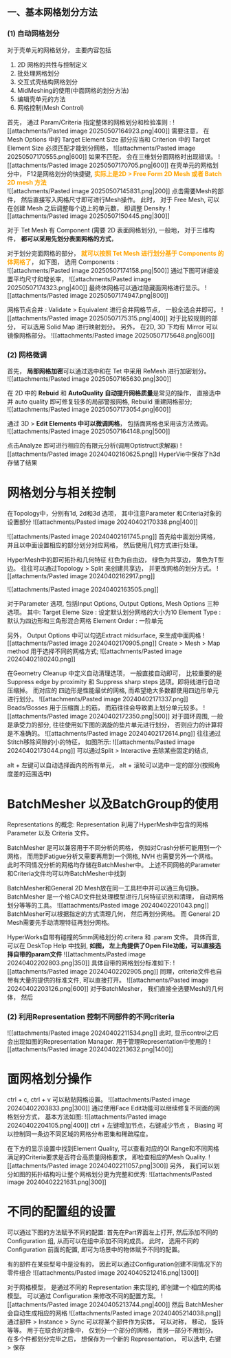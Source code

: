 ## 一、基本网格划分方法
### (1) 自动网格划分 
对于壳单元的网格划分， 主要内容包括
1. 2D 网格的共性与控制定义  
2. 批处理网格划分
3. 交互式壳结构网格划分
4. MidMeshing的使用(中面网格的划分方法)
5. 编辑壳单元的方法
6. 网格控制(Mesh Control) 

首先， 通过 Param/Criteria 指定整体的网格划分和检验准则 :
![[attachments/Pasted image 20250507164923.png|400]]
需要注意， 在 Mesh Options 中的 Target Element Size 部分应当和 Criterion 中的 Target Element Size 必须匹配才能划分网格，
![[attachments/Pasted image 20250507170555.png|600]]
如果不匹配， 会在三维划分面网格时出现错误。 
![[attachments/Pasted image 20250507170705.png|600]]
在壳单元的网格划分中， F12是网格划分的快捷键, <b><mark style="background: transparent; color: orange">实际上是2D > Free Form  2D Mesh 或者 Batch 2D mesh 方法 </mark></b>  
![[attachments/Pasted image 20250507145831.png|200]]
点击需要Mesh的部件， 然后直接写入网格尺寸即可进行Mesh操作。 
此时， 对于 Free Mesh, 可以在创建 Mesh 之后调整每个边上的单元数， 即调整  Density. 
![[attachments/Pasted image 20250507150445.png|300]]

对于 Tet Mesh 有 Component (需要 2D 表面网格划分),   一般地， 对于三维构件， **都可以采用先划分表面网格的方式**，

对于划分完面网格的部分， <b><mark style="background: transparent; color: orange"></mark></b><b><mark style="background: transparent; color: orange">就可以按照 Tet Mesh 进行划分基于 Components 的体网格了</mark></b>， 如下图， 选用 Components :  
![[attachments/Pasted image 20250507174158.png|500]] 
通过下图可详细设置平均尺寸和增长率， 
![[attachments/Pasted image 20250507174323.png|400]]
最终体网格可以通过隐藏面网格进行显示。 
![[attachments/Pasted image 20250507174947.png|800]]

网格节点合并 :  Validate > Equivalent  进行合并网格节点， 一般全选合并即可。 
![[attachments/Pasted image 20250507175315.png|400]]
对于比较规则的部分， 可以选用 Solid Map 进行映射划分。 另外， 在2D, 3D 下均有 Mirror 可以镜像网格部分。 
![[attachments/Pasted image 20250507175648.png|600]]

### (2) 网格微调
首先， **局部网格加密**可以通过选中和在  Tet 中采用 ReMesh 进行加密划分。  
![[attachments/Pasted image 20250507165630.png|300]]

在 2D 中的 **Rebuid**  和 **AutoQuality 自动提升网格质量**是常见的操作， 直接选中并 auto quality 即可修复较多的局部警报网格, Rebuild 重建网格部分;  
![[attachments/Pasted image 20250507173054.png|600]]


通过 3D > **Edit Elements  中可以微调网格**， 包括面网格也采用该方法微调。   
![[attachments/Pasted image 20250507164148.png|500]]

点击Analyze 即可进行相应的有限元分析(调用Optistruct求解器)
![[attachments/Pasted image 20240402160625.png]]
HyperVie中保存了h3d存储了结果

# 网格划分与相关控制
在Topology中，分别有1d, 2d和3d 选项， 其中注意Parameter 和Criteria对象的设置部分
![[attachments/Pasted image 20240402170338.png|400]]

![[attachments/Pasted image 20240402161745.png]]
首先给中面划分网格， 并且以中面设置相应的部分划分对应网格， 然后使用几何方式进行处理。

HyperMesh中的即可拓扑和几何特征  红色为自由边， 绿色为共享边， 黄色为T型边。
往往可以通过Topology > Split 来创建共享边， 并更改网格的划分方式。
![[attachments/Pasted image 20240402162917.png]] 

![[attachments/Pasted image 20240402163505.png]]

对于Parameter 选项,  包括Input Options, Output Options, Mesh Options 三种选项。
其中: 
Target Eleme Size : 设定默认划分网格的大小为10 
Element Type : 默认为四边形和三角形混合网格 
Element Order : 一阶单元 

另外， Output Options 中可以勾选Extract midsurface, 来生成中面网格
![[attachments/Pasted image 20240402170905.png]]
Create > Mesh > Map method 用于选择不同的网格方式; 
![[attachments/Pasted image 20240402180240.png]]

在Geometry Cleanup 中定义自动清理选项， 一般直接自动即可， 
比较重要的是 Suppress edge by proximity 和 Suppress sharp steps 选项。即将线进行自动压缩掉。 而对应的 
四边形是性能最优的网格,  而希望绝大多数都使用四边形单元进行划分。 
![[attachments/Pasted image 20240402171337.png]]
Beads/Bosses 用于压缩面上的筋， 而筋往往会导致面上划分单元较多。
![[attachments/Pasted image 20240402172350.png|500]]
对于圆环周围, 一般是承受力的部分, 往往使用如下图的涡旋的垫片单元进行划分， 否则应力的计算将是不准确的。 
![[attachments/Pasted image 20240402172614.png]]
往往通过Stitch移除间隙的小的特征， 如图所示:
![[attachments/Pasted image 20240402173044.png]]
可以通过Split > Interactive 去除某些固定的结点, 

alt + 左键可以自动选择面内的所有单元， alt + 滚轮可以选中一定的部分(按照角度差的范围选中)

# BatchMesher 以及BatchGroup的使用
Representations 的概念:
Representation 利用了HyperMesh中包含的网格 Parameter 以及 Criteria 文件。

BatchMesher 是可以兼容用于不同分析的网格， 例如对Crash分析可能用到一个网格， 而用到Fatigue分析又需要再用到一个网格,  NVH 也需要另外一个网格。 此时不同情况分析的网格均存储在BatchMesher中。 
上述不同网格的Parameter和Criteria文件均可以咋BatchMesher中找到

BatchMesher和General 2D Mesh放在同一工具栏中并可以通三角切换。BatchMesher 是一个给CAD文件批处理模型进行几何特征识别和清理， 自动网格划分等等的工具。 
![[attachments/Pasted image 20240402201043.png]]
BatchMesher可以根据指定的方式清理几何， 然后再划分网格。
而 General 2D Mesh需要先手动清理特征再划分网格。 

HyperWorks自带有碰撞的5mm网格划分的.critera 和 .param 文件。
具体而言, 可以在 DeskTop Help 中找到, **如图， 左上角提供了Open File功能，可以直接选择自带的param文件**
![[attachments/Pasted image 20240402202803.png|350]]
具体自带的网格划分标准如下: 
![[attachments/Pasted image 20240402202905.png]]
同理，criteria文件也自带有大量的提供的标准文件, 可以直接打开。 
![[attachments/Pasted image 20240402203126.png|600]]
对于BatchMesher， 我们直接全选要Mesh的几何体， 然后

### (2) 利用Representation 控制不同部件的不同criteria
![[attachments/Pasted image 20240402211534.png]]
此时, 显示control之后会出现如图的Representation  Manager. 用于管理Representation中使用的
![[attachments/Pasted image 20240402213632.png|1400]]


# 面网格划分操作
ctrl + c, ctrl + v 可以粘贴网格设置。
![[attachments/Pasted image 20240402203833.png|300]]
通过使用Face Edit功能可以继续修复不同面的网格划分方式， 基本方法如图: 
![[attachments/Pasted image 20240402204105.png|400]]
ctrl + 左键增加节点，右键减少节点 ， Biasing 可以控制同一条边不同区域的网格分布密集和稀疏程度。 

在下方的显示设置中找到Element Quality, 可以查看对应的QI Range和不同网格满足的Criteria要求是否符合高质量网格要求， 即检查相应的Mesh Quality. 
![[attachments/Pasted image 20240402211057.png|300]]
另外， 我们可以划分如图的拓扑结构吗让整个网格划分更为完整和优秀:
![[attachments/Pasted image 20240402221631.png|300]]
# 不同的配置组的设置
可以通过下图的方法赋予不同的配置: 首先在Part界面左上打开, 然后添加不同的 Configuration 组, 从而可以在组中添加不同的成员。 此时， 选用不同的Configuration 前面的配置, 即可为场景中的物体赋予不同的配置。

有的部件在某些型号中是没有的， 因此可以通过Configuration创建不同情况下的零件组合
![[attachments/Pasted image 20240405212416.png|1300]]

对于网格模型， 是通过不同的 Representation 来实现的, 即创建一个相应的网格模型。 
可以通过 Configuration 来修改不同的配置方案。 
![[attachments/Pasted image 20240405213744.png|400]]
然后 BatchMesher 会自动生成相应的网格
![[attachments/Pasted image 20240405214038.png]]
通过部件 > Instance > Sync 可以将某个部件作为实体， 可以对称， 移动， 旋转等等。 用于在联合的对象中， 仅划分一个部分的网格， 而另一部分不用划分。
在多个件都划分完毕之后， 想保存为一个新的 Representation， 可以选中,  右键 >  保存